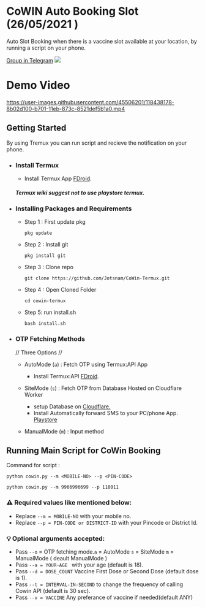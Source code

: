 #  CoWIN Auto Booking Slot (26/05/2021 )

Auto Slot Booking when there is a vaccine slot available at your location, by running a script on your phone. 

[Group in Telegram](https://t.me/CoWIN_Termux)
![](https://gist.githubusercontent.com/m8rge/4c2b36369c9f936c02ee883ca8ec89f1/raw/c03fd44ee2b63d7a2a195ff44e9bb071e87b4a40/telegram-single-path-24px.svg)

  # Demo Video
  https://user-images.githubusercontent.com/45506201/118438178-8b02d100-b701-11eb-873c-8521def5b1a0.mp4

  ## Getting Started
  By using Tremux you can run script and recieve the notification on your phone.

  - ### Install Termux 

    - Install Termux App [FDroid](https://f-droid.org/en/packages/com.termux/).
    ##### Termux wiki suggest not to use playstore termux.

    
 - ### Installing Packages and Requirements
   - Step 1 : First update pkg
    
         pkg update

   - Step 2 : Install git

         pkg install git

   - Step 3 : Clone repo 

         git clone https://github.com/Jotsnam/CoWin-Termux.git
        
   - Step 4 : Open Cloned Folder
        
         cd cowin-termux

   - Step 5: run install.sh 
         
         bash install.sh
  - ### OTP Fetching Methods
      // Three Options //
    - AutoMode (`a`) : Fetch OTP using Termux:API App 
      - Install Termux:API [FDroid](https://f-droid.org/en/packages/com.termux.api/).
          
    - SiteMode (`s`) :  Fetch OTP from Database Hosted on Cloudflare Worker
      - setup Database on [Cloudflare.](https://github.com/truroshan/CloudflareCoWinDB)
      - Install Automatically forward SMS to your PC/phone App. [Playstore](https://play.google.com/store/apps/details?id=com.gawk.smsforwarder)
    - ManualMode (`m`) : Input method

## Running Main Script for CoWin Booking

Command for script :

    python cowin.py --m <MOBILE-NO> --p <PIN-CODE> 
    
    python cowin.py --m 9966996699 --p 110011 
    
### :warning: Required values like mentioned below:

  - Replace `--m = MOBILE-NO` with your mobile no.
  - Replace `--p = PIN-CODE or DISTRICT-ID` with your Pincode or District Id.

### :bulb: Optional arguments accepted:
  - Pass `--o` = OTP fetching mode.`a` = AutoMode `s` = SiteMode `m` = ManualMode
    ( deault ManualMode )
  - Pass `--a = YOUR-AGE ` with your age (default is 18).
  - Pass `--d = DOSE_COUNT` Vaccine First Dose or Second Dose (default dose is 1).
  - Pass `--t = INTERVAL-IN-SECOND` to change the frequency of calling Cowin API  (default is 30 sec).
  - Pass `--v = VACCINE` Any preferance of vaccine if needed(default ANY)
